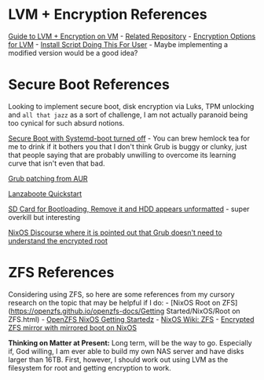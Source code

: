 # LVM + Encryption References

[Guide to LVM + Encryption on VM](https://mudrii.medium.com/nixos-native-flake-deployment-with-luks-drive-encryption-and-lvm-b7f3738b71ca) - [Related Repository](https://github.com/mudrii/systst) - [Encryption Options for LVM](https://github.com/thblt/nixos-config/blob/main/configuration-maladict.nix#L24-L30) - [Install Script Doing This For User](https://github.com/1000101/ni/blob/master/install.sh) - Maybe implementing a modified version would be a good idea?

# Secure Boot References

Looking to implement secure boot, disk encryption via Luks, TPM unlocking and `all that jazz` as a sort of challenge, I am not actually paranoid being too cynical for such absurd notions.

[Secure Boot with Systemd-boot turned off](jnsgr.uk/2024/04/nixos-secure-boot-tpm-fde) - You can brew hemlock tea for me to drink if it bothers you that I don't think Grub is buggy or clunky, just that people saying that are probably unwilling to overcome its learning curve that isn't even that bad.

[Grub patching from AUR](https://discourse.nixos.org/t/is-there-grub-patched-for-booting-from-partition-encrypted-with-luks2/18398)

[Lanzaboote Quickstart](https://github.com/nix-community/lanzaboote/blob/master/docs/QUICK_START.md)

[SD Card for Bootloading, Remove it and HDD appears unformatted](https://shen.hong.io/installing-nixos-with-encrypted-root-partition-and-seperate-boot-partition/) - super overkill but interesting

[NixOS Discourse where it is pointed out that Grub doesn't need to understand the encrypted root](https://discourse.nixos.org/t/nixos-grub-2-luks-lvm-issue/19996)

# ZFS References

Considering using ZFS, so here are some references from my cursory research on the topic that may be helpful if I do: - [NixOS Root on ZFS](https://openzfs.github.io/openzfs-docs/Getting Started/NixOS/Root on ZFS.html) - [OpenZFS NixOS Getting Startedz](https://openzfs.github.io/openzfs-docs/Getting%20Started/NixOS/) - [NixOS Wiki: ZFS](https://wiki.nixos.org/wiki/ZFS#Simple_NixOS_ZFS_installation) - [Encrypted ZFS mirror with mirrored boot on NixOS](https://elis.nu/blog/2019/08/encrypted-zfs-mirror-with-mirrored-boot-on-nixos/)

**Thinking on Matter at Present:** Long term, will be the way to go. Especially if, God willing,
I am ever able to build my own NAS server and have disks larger than 16TB. First, however, I should
work out using LVM as the filesystem for root and getting encryption to work.
